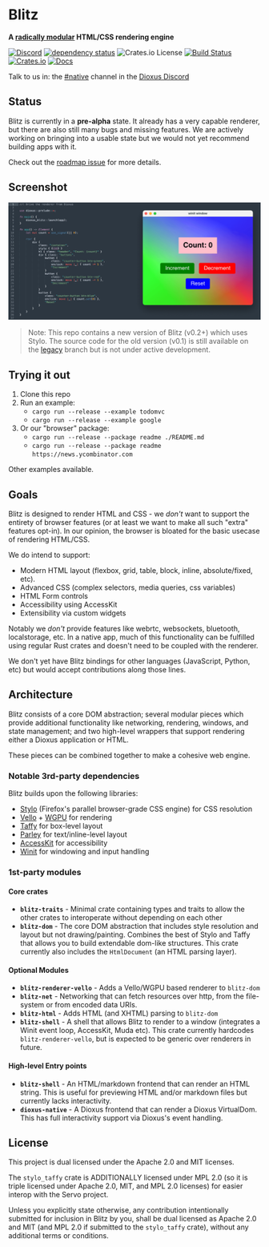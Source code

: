 # Blitz

**A [radically modular](https://github.com/DioxusLabs/blitz?tab=readme-ov-file#architecture) HTML/CSS rendering engine**


[![Discord](https://img.shields.io/discord/899851952891002890.svg?logo=discord&style=flat-square&label=discord)](https://discord.gg/XgGxMSkvUM)
[![dependency status](https://deps.rs/repo/github/dioxuslabs/blitz/status.svg)](https://deps.rs/repo/github/dioxuslabs/blitz)
![Crates.io License](https://img.shields.io/crates/l/blitz)
[![Build Status](https://github.com/dioxuslabs/blitz/actions/workflows/ci.yml/badge.svg)](https://github.com/dioxuslabs/blitz/actions)
[![Crates.io](https://img.shields.io/crates/v/blitz.svg)](https://crates.io/crates/blitz)
[![Docs](https://docs.rs/blitz/badge.svg)](https://docs.rs/blitz)

Talk to us in: the [#native](https://discord.gg/AnNPqT95pu) channel in the [Dioxus Discord](https://discord.gg/AnNPqT95pu)

## Status

Blitz is currently in a **pre-alpha** state. It already has a very capable renderer, but there are also still many bugs and missing features. We are actively working on bringing into a usable state but we would not yet recommend building apps with it.

Check out the [roadmap issue](https://github.com/DioxusLabs/blitz/issues/119) for more details. 

## Screenshot

![screenshot](https://raw.githubusercontent.com/DioxusLabs/screenshots/main/blitz/counter-example.png)


> Note: This repo contains a new version of Blitz (v0.2+) which uses Stylo. The source code for the old version (v0.1) is still available on the [legacy](https://github.com/DioxusLabs/blitz/tree/legacy) branch but is not under active development.


## Trying it out

1. Clone this repo
2. Run an example:
    - `cargo run --release --example todomvc`
    - `cargo run --release --example google`
3. Or our "browser" package:
    - `cargo run --release --package readme ./README.md`
    - `cargo run --release --package readme https://news.ycombinator.com`

Other examples available.

## Goals

Blitz is designed to render HTML and CSS - we *don't* want to support the entirety of browser features (or at least we want to make all such "extra" features opt-in). In our opinion, the browser is bloated for the basic usecase of rendering HTML/CSS.

We do intend to support:

- Modern HTML layout (flexbox, grid, table, block, inline, absolute/fixed, etc).
- Advanced CSS (complex selectors, media queries, css variables)
- HTML Form controls
- Accessibility using AccessKit
- Extensibility via custom widgets

Notably we *don't* provide features like webrtc, websockets, bluetooth, localstorage, etc. In a native app, much of this functionality can be fulfilled using regular Rust crates and doesn't need to be coupled with the renderer.

We don't yet have Blitz bindings for other languages (JavaScript, Python, etc) but would accept contributions along those lines.

## Architecture

Blitz consists of a core DOM abstraction; several modular pieces which provide additional functionality like networking, rendering, windows, and state management; and two high-level wrappers that support rendering either a Dioxus application or HTML.

These pieces can be combined together to make a cohesive web engine.

### Notable 3rd-party dependencies

Blitz builds upon the following libraries:

- [Stylo](https://github.com/servo/stylo) (Firefox's parallel browser-grade CSS engine) for CSS resolution
- [Vello](https://github.com/linebender/vello) + [WGPU](https://github.com/gfx-rs/wgpu) for rendering
- [Taffy](https://github.com/DioxusLabs/taffy) for box-level layout
- [Parley](https://github.com/linebender/parley) for text/inline-level layout
- [AccessKit](https://github.com/AccessKit/accesskit) for accessibility
- [Winit](https://github.com/rust-windowing/winit) for windowing and input handling

### 1st-party modules

#### Core crates

- **`blitz-traits`** - Minimal crate containing types and traits to allow the other crates to interoperate without depending on each other
- **`blitz-dom`** - The core DOM abstraction that includes style resolution and layout but not drawing/painting. Combines the best of Stylo and Taffy that allows you to build extendable dom-like structures. This crate currently also includes the `HtmlDocument` (an HTML parsing layer).

#### Optional Modules

- **`blitz-renderer-vello`** - Adds a Vello/WGPU based renderer to `blitz-dom`
- **`blitz-net`** -  Networking that can fetch resources over http, from the file-system or from encoded data URIs.
- **`blitz-html`** -  Adds HTML (and XHTML) parsing to `blitz-dom`
- **`blitz-shell`** - A shell that allows Blitz to render to a window (integrates a Winit event loop, AccessKit, Muda etc). This crate currently hardcodes `blitz-renderer-vello`, but is expected to be generic over renderers in future.

#### High-level Entry points
- **`blitz-shell`** - An HTML/markdown frontend that can render an HTML string. This is useful for previewing HTML and/or markdown files but currently lacks interactivity.
- **`dioxus-native`** - A Dioxus frontend that can render a Dioxus VirtualDom. This has full interactivity support via Dioxus's event handling.

## License

This project is dual licensed under the Apache 2.0 and MIT licenses.

The `stylo_taffy` crate is ADDITIONALLY licensed under MPL 2.0 (so it is triple licensed under Apache 2.0, MIT, and MPL 2.0 licenses) for easier interop with the Servo project.

Unless you explicitly state otherwise, any contribution intentionally submitted for inclusion in Blitz by you, shall be dual licensed as Apache 2.0 and MIT (and MPL 2.0 if submitted to the `stylo_taffy` crate), without any additional terms or conditions.
